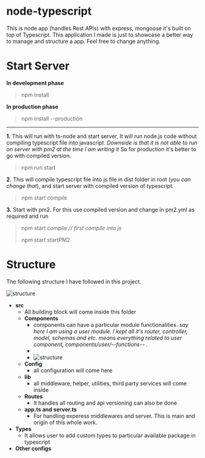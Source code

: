 # node-typescript
This is node app (handles Rest APIs) with express, mongoose it's built on top of Typescript. This application I made is just to showcase a better way to manage and structure a app. Feel free to change anything. 

# Start Server

**In development phase**
> npm install

**In production phase**
>npm install --production
---

**1.** This will run with ts-node and start server, It will run node.js code without compiling typescript file into javascript. *Downside is that it is not able to run on server with pm2 at the time I am writing it* So for production it's better to go with compiled version.  
>npm run start

**2.** This will compile typescript file into js file in dist folder in root (*you can change that*), and start server with compiled version of typescript.
> npm start compile

**3.** Start with pm2. For this use compiled version and change in pm2.yml as required and run
>npm start compile     *// first compile into js*
>
>npm start startPM2

# Structure

The following structure I have followed in this project.

![structure](https://drive.google.com/uc?export=view&id=19J3in1YuxeGpPQ86fh9Y-T6NPAzxGnQu)

- **src**
  - All building block will come inside this folder
  - **Components**
    - components can have a particular module functionalities. *say here I am using a user module. I kept all it's router, controller, model, schemas and etc. means everything related to user component, components/user/--functions-- .*
    - 
    - ![structure](https://drive.google.com/uc?export=view&id=1Z_8qLDBcNeGQbCkRH-gmeyrQZwuPQNZ_)
  - **Config**
    - all configuration will come here
  - **lib**
    - all middleware, helper, utilities, third party services will come inside
  - **Routes**
    - It handles all routing and api versioning can also be done
  - **app.ts and server.ts**
    - For handling experess middlewares and server. This is main and origin of this whole work.
- **Types**
  - It allows user to add custom types to particular available package in typescript
- **Other configs**
